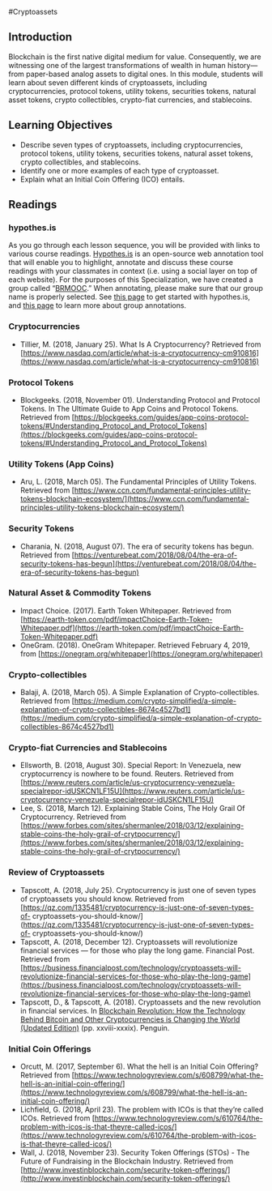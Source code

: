 #Cryptoassets

## Introduction
Blockchain is the first native digital medium for value. Consequently, we are witnessing one of the largest transformations of wealth in human history—from paper-based analog assets to digital ones. In this module, students will learn about seven different kinds of cryptoassets, including cryptocurrencies, protocol tokens, utility tokens, securities tokens, natural asset tokens, crypto collectibles, crypto-fiat currencies, and stablecoins.

## Learning Objectives
* Describe seven types of cryptoassets, including cryptocurrencies, protocol tokens, utility tokens, securities tokens, natural asset tokens, crypto collectibles, and stablecoins.
* Identify one or more examples of each type of cryptoasset.
* Explain what an Initial Coin Offering (ICO) entails.

## Readings
### hypothes.is
As you go through each lesson sequence, you will be provided with links to various course readings. [Hypothes.is](https://hypothes.is/) is an open-source web annotation tool that will enable you to highlight, annotate and discuss these course readings with your classmates in context (i.e. using a social layer on top of each website).
For the purposes of this Specialization, we have created a group called “[BRMOOC](https://hypothes.is/groups/xR76zqDE/brmooc).” When annotating, please make sure that our group name is properly selected.
See [this page](https://web.hypothes.is/help/quick-start-guide/) to get started with hypothes.is, and [this page](https://web.hypothes.is/help/annotating-with-groups/) to learn more about group annotations.

### Cryptocurrencies
* Tillier, M. (2018, January 25). What Is A Cryptocurrency? Retrieved from [https://www.nasdaq.com/article/what-is-a-cryptocurrency-cm910816](https://www.nasdaq.com/article/what-is-a-cryptocurrency-cm910816)

### Protocol Tokens
* Blockgeeks. (2018, November 01). Understanding Protocol and Protocol Tokens. In The Ultimate Guide to App Coins and Protocol Tokens.  Retrieved from [https://blockgeeks.com/guides/app-coins-protocol-tokens/#Understanding_Protocol_and_Protocol_Tokens](https://blockgeeks.com/guides/app-coins-protocol-tokens/#Understanding_Protocol_and_Protocol_Tokens)

### Utility Tokens (App Coins)
* Aru, L. (2018, March 05). The Fundamental Principles of Utility Tokens. Retrieved from [https://www.ccn.com/fundamental-principles-utility-tokens-blockchain-ecosystem/](https://www.ccn.com/fundamental-principles-utility-tokens-blockchain-ecosystem/)

### Security Tokens
* Charania, N. (2018, August 07). The era of security tokens has begun. Retrieved from [https://venturebeat.com/2018/08/04/the-era-of-security-tokens-has-begun](https://venturebeat.com/2018/08/04/the-era-of-security-tokens-has-begun)

### Natural Asset & Commodity Tokens
* Impact Choice. (2017). Earth Token Whitepaper. Retrieved from [https://earth-token.com/pdf/impactChoice-Earth-Token-Whitepaper.pdf](https://earth-token.com/pdf/impactChoice-Earth-Token-Whitepaper.pdf)
* OneGram. (2018). OneGram Whitepaper. Retrieved February 4, 2019, from [https://onegram.org/whitepaper](https://onegram.org/whitepaper)

### Crypto-collectibles
* Balaji, A. (2018, March 05). A Simple Explanation of Crypto-collectibles. Retrieved from [https://medium.com/crypto-simplified/a-simple-explanation-of-crypto-collectibles-8674c4527bd1](https://medium.com/crypto-simplified/a-simple-explanation-of-crypto-collectibles-8674c4527bd1)

### Crypto-fiat Currencies and Stablecoins
* Ellsworth, B. (2018, August 30). Special Report: In Venezuela, new cryptocurrency is nowhere to be found. Reuters. Retrieved from [https://www.reuters.com/article/us-cryptocurrency-venezuela-specialrepor-idUSKCN1LF15U](https://www.reuters.com/article/us-cryptocurrency-venezuela-specialrepor-idUSKCN1LF15U)
* Lee, S. (2018, March 12). Explaining Stable Coins, The Holy Grail Of Cryptocurrency. Retrieved from [https://www.forbes.com/sites/shermanlee/2018/03/12/explaining-stable-coins-the-holy-grail-of-crytpocurrency/](https://www.forbes.com/sites/shermanlee/2018/03/12/explaining-stable-coins-the-holy-grail-of-crytpocurrency/)

### Review of Cryptoassets
* Tapscott, A. (2018, July 25). Cryptocurrency is just one of seven types of cryptoassets you should know. Retrieved from [https://qz.com/1335481/cryptocurrency-is-just-one-of-seven-types-of- cryptoassets-you-should-know/](https://qz.com/1335481/cryptocurrency-is-just-one-of-seven-types-of- cryptoassets-you-should-know/)
* Tapscott, A. (2018, December 12). Cryptoassets will revolutionize financial services — for those who play the long game. Financial Post. Retrieved from [https://business.financialpost.com/technology/cryptoassets-will-revolutionize-financial-services-for-those-who-play-the-long-game](https://business.financialpost.com/technology/cryptoassets-will-revolutionize-financial-services-for-those-who-play-the-long-game)
* Tapscott, D., & Tapscott, A. (2018). Cryptoassets and the new revolution in financial services. In [Blockchain Revolution: How the Technology Behind Bitcoin and Other Cryptocurrencies is Changing the World (Updated Edition)](https://www.blockchainresearchinstitute.org/thought-leadership/) (pp. xxviii-xxxix). Penguin.

### Initial Coin Offerings
* Orcutt, M. (2017, September 6). What the hell is an Initial Coin Offering? Retrieved from [https://www.technologyreview.com/s/608799/what-the-hell-is-an-initial-coin-offering/](https://www.technologyreview.com/s/608799/what-the-hell-is-an-initial-coin-offering/)
* Lichfield, G. (2018, April 23). The problem with ICOs is that they’re called ICOs. Retrieved from [https://www.technologyreview.com/s/610764/the-problem-with-icos-is-that-theyre-called-icos/](https://www.technologyreview.com/s/610764/the-problem-with-icos-is-that-theyre-called-icos/)
* Wall, J. (2018, November 23). Security Token Offerings (STOs) - The Future of Fundraising in the Blockchain Industry. Retrieved from [http://www.investinblockchain.com/security-token-offerings/](http://www.investinblockchain.com/security-token-offerings/) 
